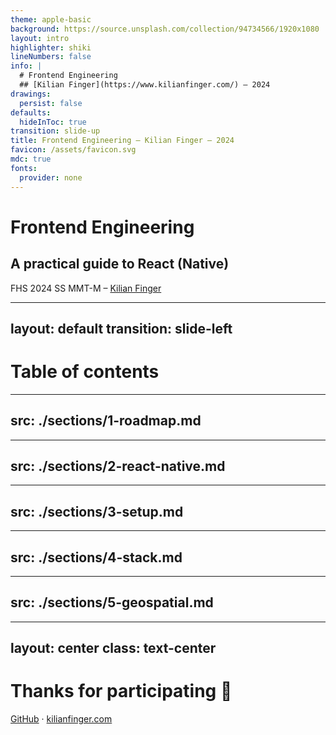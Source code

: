 ```yaml
---
theme: apple-basic
background: https://source.unsplash.com/collection/94734566/1920x1080
layout: intro
highlighter: shiki
lineNumbers: false
info: |
  # Frontend Engineering
  ## [Kilian Finger](https://www.kilianfinger.com/) – 2024
drawings:
  persist: false
defaults:
  hideInToc: true
transition: slide-up
title: Frontend Engineering – Kilian Finger – 2024
favicon: /assets/favicon.svg
mdc: true
fonts:
  provider: none
---
```


# Frontend Engineering
## A practical guide to React (Native) 
FHS 2024 SS MMT-M – [Kilian Finger](https://www.kilianfinger.com/)

---
layout: default
transition: slide-left
---

# Table of contents

<Toc minDepth="1" maxDepth="1"></Toc>

---
src: ./sections/1-roadmap.md
---

---
src: ./sections/2-react-native.md
---

---
src: ./sections/3-setup.md
---

---
src: ./sections/4-stack.md
---

---
src: ./sections/5-geospatial.md
---

---
layout: center
class: text-center
---

# Thanks for participating 👋

[GitHub](https://github.com/KiwiKilian/fhs-slides/tree/main/2024-ss-mmt-m-frontend-engineering) · [kilianfinger.com](https://www.kilianfinger.com/)
